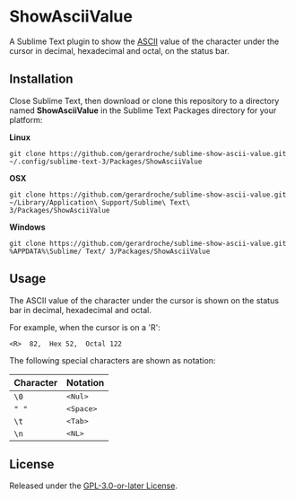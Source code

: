 # ShowAsciiValue

A Sublime Text plugin to show the [ASCII](https://en.wikipedia.org/wiki/ASCII) value of the character under the cursor in decimal, hexadecimal and octal, on the status bar.

## Installation

Close Sublime Text, then download or clone this repository to a directory named **ShowAsciiValue** in the Sublime Text Packages directory for your platform:

**Linux**

`git clone https://github.com/gerardroche/sublime-show-ascii-value.git ~/.config/sublime-text-3/Packages/ShowAsciiValue`

**OSX**

`git clone https://github.com/gerardroche/sublime-show-ascii-value.git ~/Library/Application\ Support/Sublime\ Text\ 3/Packages/ShowAsciiValue`

**Windows**

`git clone https://github.com/gerardroche/sublime-show-ascii-value.git %APPDATA%\Sublime/ Text/ 3/Packages/ShowAsciiValue`

## Usage

The ASCII value of the character under the cursor is shown on the status bar in decimal, hexadecimal and octal.

For example, when the cursor is on a 'R':

```
<R>  82,  Hex 52,  Octal 122
```

The following special characters are shown as notation:

Character | Notation
:-------- | :-------
`\0` | <kbd>&lt;Nul&gt;</kbd>
`" "` | <kbd>&lt;Space&gt;</kbd>
`\t` | <kbd>&lt;Tab&gt;</kbd>
`\n` | <kbd>&lt;NL&gt;</kbd>

## License

Released under the [GPL-3.0-or-later License](LICENSE).
